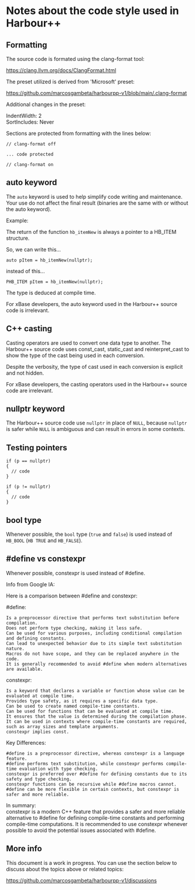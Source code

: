 # Notes about the code style used in Harbour++

## Formatting

The source code is formated using the clang-format tool:

https://clang.llvm.org/docs/ClangFormat.html

The preset utilized is derived from 'Microsoft' preset:

https://github.com/marcosgambeta/harbourpp-v1/blob/main/.clang-format

Additional changes in the preset:

IndentWidth: 2  
SortIncludes: Never  

Sections are protected from formatting with the lines below:

```
// clang-format off

... code protected

// clang-format on
```

## auto keyword

The `auto` keyword is used to help simplify code writing and maintenance. Your use do not affect the final result
(binaries are the same with or without the auto keyword).

Example:

The return of the function `hb_itemNew` is always a pointer to a HB_ITEM structure.

So, we can write this...

```
auto pItem = hb_itemNew(nullptr);
```

instead of this...

```
PHB_ITEM pItem = hb_itemNew(nullptr);
```

The type is deduced at compile time.

For xBase developers, the auto keyword used in the Harbour++ source code is irrelevant.

## C++ casting

Casting operators are used to convert one data type to another. The Harbour++ source code uses const_cast, static_cast
and reinterpret_cast to show the type of the cast being used in each conversion.

Despite the verbosity, the type of cast used in each conversion is explicit and not hidden.

For xBase developers, the casting operators used in the Harbour++ source code are irrelevant.

## nullptr keyword

The Harbour++ source code use `nullptr` in place of `NULL`, because `nullptr` is safer while `NULL` is ambiguous
and can result in errors in some contexts.

## Testing pointers

```
if (p == nullptr)
{
  // code
}
```

```
if (p != nullptr)
{
  // code
}
```

## bool type

Whenever possible, the `bool` type (`true` and `false`) is used instead of `HB_BOOL` (`HB TRUE` and `HB_FALSE`).

## \#define vs constexpr

Whenever possible, constexpr is used instead of #define.

Info from Google IA:

Here is a comparison between #define and constexpr:  

\#define:  

    Is a preprocessor directive that performs text substitution before compilation.  
    Does not perform type checking, making it less safe.  
    Can be used for various purposes, including conditional compilation and defining constants.  
    Can lead to unexpected behavior due to its simple text substitution nature.  
    Macros do not have scope, and they can be replaced anywhere in the code.  
    It is generally recommended to avoid #define when modern alternatives are available.  

constexpr:  

    Is a keyword that declares a variable or function whose value can be evaluated at compile time.  
    Provides type safety, as it requires a specific data type.  
    Can be used to create named compile-time constants.  
    Can be used for functions that can be evaluated at compile time.  
    It ensures that the value is determined during the compilation phase.  
    It can be used in contexts where compile-time constants are required, such as array sizes and template arguments.  
    constexpr implies const.  

Key Differences:  

    #define is a preprocessor directive, whereas constexpr is a language feature.  
    #define performs text substitution, while constexpr performs compile-time evaluation with type checking.  
    constexpr is preferred over #define for defining constants due to its safety and type checking.  
    constexpr functions can be recursive while #define macros cannot.  
    #define can be more flexible in certain contexts, but constexpr is safer and more reliable.  

In summary:  
constexpr is a modern C++ feature that provides a safer and more reliable alternative to \#define for defining compile-time constants and performing compile-time computations. It is recommended to use constexpr whenever possible to avoid the potential issues associated with \#define.  

## More info

This document is a work in progress. You can use the section below to discuss about the topics above or related topics:

https://github.com/marcosgambeta/harbourpp-v1/discussions
